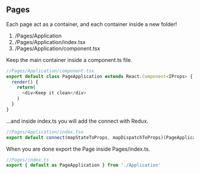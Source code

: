 ## Pages

Each page act as a container, and each container inside a new folder!

1. /Pages/Application
2. /Pages/Application/index.tsx
3. /Pages/Application/component.tsx

Keep the main container inside a component.ts file.


```javascript
//Pages/Application/component.tsx
export default class PageApplication extends React.Component<IProps> {
  render() {
    return(
      <div>Keep it clean</div>
    )
  }
}
```

...and inside index.ts you will add the connect with Redux.

```javascript
//Pages/Application/index.tsx
export default connect(mapStateToProps, mapDispatchToProps)(PageApplication)
```

When you are done export the Page inside Pages/index.ts.

```javascript
//Pages/index.ts
export { default as PageApplication } from './Application'
```